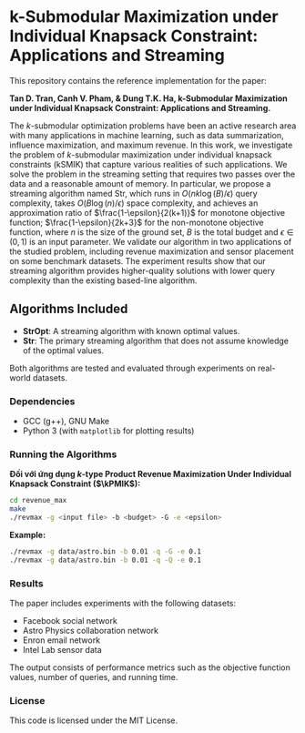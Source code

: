 # k-Submodular Maximization under Individual Knapsack Constraint: Applications and Streaming

This repository contains the reference implementation for the paper:

**Tan D. Tran, Canh V. Pham, & Dung T.K. Ha, k-Submodular Maximization under Individual Knapsack Constraint: Applications and Streaming.**

The $k$-submodular optimization problems have been an active research area with many applications in machine learning, such as data summarization, influence maximization, and maximum revenue. 
    In this work, we investigate the problem of $k$-submodular maximization under individual knapsack constraints (kSMIK) that capture various realities of such applications.
    We solve the problem in the streaming setting that requires two passes over the data and a reasonable amount of memory. In particular,
    we propose a streaming algorithm named Str, which runs in $O(nk\log (B)/\epsilon)$ query complexity, takes $O(B\log (n)/\epsilon)$ space complexity, and achieves an approximation ratio of $\frac{1-\epsilon}{2(k+1)}$ for monotone objective function; $\frac{1-\epsilon}{2k+3}$ for the non-monotone objective function, where $n$ is the size of the ground set, $B$ is the total budget and $\epsilon\in (0,1)$ is an input parameter.
    We validate our algorithm in two applications of the studied problem, including revenue maximization and sensor placement on some benchmark datasets. The experiment results show that our streaming algorithm provides higher-quality solutions with lower query complexity than the existing based-line algorithm.

## Algorithms Included

- **StrOpt**: A streaming algorithm with known optimal values.
- **Str**: The primary streaming algorithm that does not assume knowledge of the optimal values.
  
Both algorithms are tested and evaluated through experiments on real-world datasets.

### Dependencies

- GCC (g++), GNU Make
- Python 3 (with `matplotlib` for plotting results)


### Running the Algorithms

**Đối với ứng dụng $k$-type Product Revenue Maximization Under Individual Knapsack Constraint ($\kPMIK$):**
```bash
cd revenue_max
make
./revmax -g <input file> -b <budget> -G -e <epsilon>
```
**Example:**
```bash
./revmax -g data/astro.bin -b 0.01 -q -G -e 0.1
./revmax -g data/astro.bin -b 0.01 -q -Q -e 0.1
```

### Results

The paper includes experiments with the following datasets:
- Facebook social network
- Astro Physics collaboration network
- Enron email network
- Intel Lab sensor data

The output consists of performance metrics such as the objective function values, number of queries, and running time.

### License

This code is licensed under the MIT License.
```
